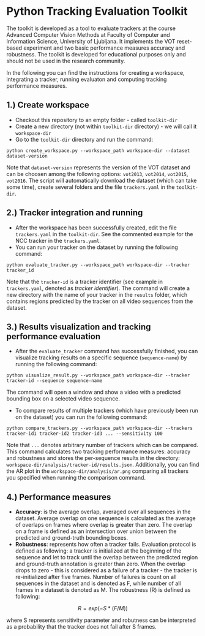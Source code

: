 # Python Tracking Evaluation Toolkit

The toolkit is developed as a tool to evaluate trackers at the course Advanced Computer Vision Methods at Faculty of Computer and Information Science, University of Ljubljana. It implements the VOT reset-based experiment and two basic performance measures accuracy and robustness. The toolkit is developed for educational purposes only and should not be used in the research community.

In the following you can find the instructions for creating a workspace, integrating a tracker, running evaluaton and computing tracking performance measures.

## 1.) Create workspace
- Checkout this repository to an empty folder - called `toolkit-dir` </br>
- Create a new directory (not within `toolkit-dir` directory) - we will call it `workspace-dir` </br>
- Go to the `toolkit-dir` directory and run the command: 
```console
python create_workspace.py --workspace_path workspace-dir --dataset dataset-version
```
Note that `dataset-version` represents the version of the VOT dataset and can be choosen among the following options: `vot2013`, `vot2014`, `vot2015`, `vot2016`. The script will automatically download the dataset (which can take some time), create several folders and the file `trackers.yaml` in the `toolkit-dir`. 

## 2.) Tracker integration and running
- After the workspace has been successfully created, edit the file `trackers.yaml` in the `toolkit-dir`. See the commented example for the NCC tracker in the `trackers.yaml`.
- You can run your tracker on the dataset by running the following command:
```console
python evaluate_tracker.py --workspace_path workspace-dir --tracker tracker_id
```
Note that the `tracker-id` is a tracker identifier (see example in `trackers.yaml`, denoted as <i>tracker identifier</i>). The command will create a new directory with the name of your tracker in the `results` folder, which contains regions predicted by the tracker on all video sequences from the dataset.

## 3.) Results visualization and tracking performance evaluation
- After the `evaluate_tracker` command has successfully finished, you can visualize tracking results on a specific sequence (`sequence-name`) by running the following command:
```console
python visualize_result.py --workspace_path workspace-dir --tracker tracker-id --sequence sequence-name
```
The command will open a window and show a video with a predicted bounding box on a selected video sequence.
- To compare results of multiple trackers (which have previously been run on the dataset) you can run the following command:
```console
python compare_trackers.py --workspace_path workspace-dir --trackers tracker-id1 tracker-id2 tracker-id3 ... --sensitivity 100
```
Note that `...` denotes arbitrary number of trackers which can be compared. This command calculates two tracking performance measures: accuracy and robustness and stores the per-sequence results in the directory: `workspace-dir/analysis/tracker-id/results.json`. Additionally, you can find the AR plot in the `workspace-dir/analysis/ar.png` comparing all trackers you specified when running the comparison command.

## 4.) Performance measures
- <b>Accuracy</b>: is the average overlap, averaged over all sequences in the dataset. Average overlap on one sequence is calculated as the average of overlaps on frames where overlap is greater than zero. The overlap on a frame is defined as an intersection over union between the predicted and ground-truth bounding boxes.
- <b>Robustness</b>: represents how often a tracker fails. Evaluation protocol is defined as following: a tracker is initialized at the beginning of the sequence and let to track until the overlap between the predicted region and ground-truth annotation is greater than zero. When the overlap drops to zero - this is considered as a failure of a tracker - the tracker is re-initialized after five frames. Number of failures is count on all sequences in the dataset and is denoted as F, while number of all frames in a dataset is denoted as M. The robustness (R) is defined as following:
```math
R = exp(- S * (F / M))
```
where S represents sensitivity parameter and robutness can be interpreted as a probability that the tracker does not fail after S frames.
